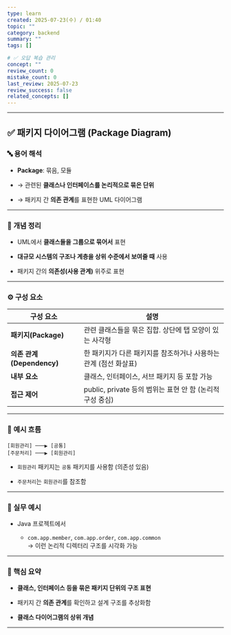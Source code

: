 ```yaml
---
type: learn
created: 2025-07-23(수) / 01:40
topic: ""
category: backend
summary: ""
tags: []

# ✅ 오답 복습 관리
concept: ""
review_count: 0
mistake_count: 0
last_review: 2025-07-23
review_success: false
related_concepts: []
---
```

---

## ✅ 패키지 다이어그램 (Package Diagram)

### 🔤 용어 해석

- **Package**: 묶음, 모듈
    
- → 관련된 **클래스나 인터페이스를 논리적으로 묶은 단위**
    
- → 패키지 간 **의존 관계**를 표현한 UML 다이어그램
    

---

### 📌 개념 정리

- UML에서 **클래스들을 그룹으로 묶어서** 표현
    
- **대규모 시스템의 구조나 계층을 상위 수준에서 보여줄 때** 사용
    
- 패키지 간의 **의존성(사용 관계)** 위주로 표현
    

---

### ⚙️ 구성 요소

|구성 요소|설명|
|---|---|
|**패키지(Package)**|관련 클래스들을 묶은 집합. 상단에 탭 모양이 있는 사각형|
|**의존 관계(Dependency)**|한 패키지가 다른 패키지를 참조하거나 사용하는 관계 (점선 화살표)|
|**내부 요소**|클래스, 인터페이스, 서브 패키지 등 포함 가능|
|**접근 제어**|public, private 등의 범위는 표현 안 함 (논리적 구성 중심)|

---

### 🧭 예시 흐름

```plaintext
[회원관리] ───▶ [공통]
[주문처리] ───▶ [회원관리]
```

- `회원관리` 패키지는 `공통` 패키지를 사용함 (의존성 있음)
    
- `주문처리`는 `회원관리`를 참조함
    

---

### 💬 실무 예시

- Java 프로젝트에서
    
    - `com.app.member`, `com.app.order`, `com.app.common`  
        → 이런 논리적 디렉터리 구조를 시각화 가능
        

---

### 🎯 핵심 요약

- **클래스, 인터페이스 등을 묶은 패키지 단위의 구조 표현**
    
- 패키지 간 **의존 관계**를 확인하고 설계 구조를 추상화함
    
- **클래스 다이어그램의 상위 개념**
    

---
